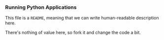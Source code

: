 ### Running Python Applications

This file is a `README`, meaning that we can write human-readable description here.

There's nothing of value here, so fork it and change the code a bit.
